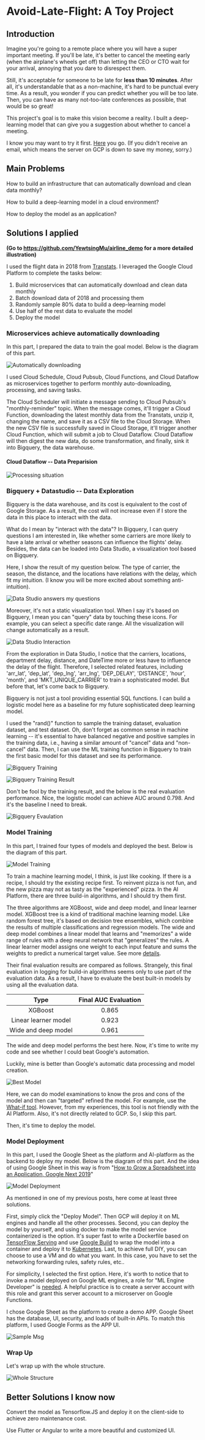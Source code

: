 # Avoid-Late-Flight: A Toy Project

## Introduction

Imagine you're going to a remote place where you will have a super important meeting. If you'll be late, it's better to cancel the meeting early (when the airplane's wheels get off) than letting the CEO or CTO wait for your arrival, annoying that you dare to disrespect them.

Still, it's acceptable for someone to be late for **less than 10 minutes**. After all, it's understandable that as a non-machine, it's hard to be punctual every time. As a result, you wonder if you can predict whether you will be too late. Then, you can have as many not-too-late conferences as possible, that would be so great!

This project's goal is to make this vision become a reality. I built a deep-learning model that can give you a suggestion about whether to cancel a meeting.

I know you may want to try it first. [Here](https://forms.gle/SYNVKpKsd7vy3qYT6) you go. (If you didn't receive an email, which means the server on GCP is down to save my money, sorry.)

## Main Problems

How to build an infrastructure that can automatically download and clean data monthly?

How to build a deep-learning model in a cloud environment?

How to deploy the model as an application?


## Solutions I applied

**(Go to https://github.com/YewtsingMu/airline_demo for a more detailed illustration)**

I used the flight data in 2018 from [Transtats](https://www.transtats.bts.gov). I leveraged the Google Cloud Platform to complete the tasks below:

1. Build microservices that can automatically download and clean data monthly
2. Batch download data of 2018 and processing them
3. Randomly sample 80% data to build a deep-learning model
4. Use half of the rest data to evaluate the model
5. Deploy the model

### Microservices achieve automatically downloading

In this part, I prepared the data to train the goal model. Below is the diagram of this part.

![Automatically downloading](https://drive.google.com/uc?id=1fajRqY0bPMYb_jSK3fFIqJ6j0gE2-Clm)

I used Cloud Schedule, Cloud Pubsub, Cloud Functions, and Cloud Dataflow as microservices together to perform monthly auto-downloading, processing, and saving tasks.

The Cloud Scheduler will initiate a message sending to Cloud Pubsub's "monthly-reminder" topic. When the message comes, it'll trigger a Cloud Function, downloading the latest monthly data from the Transtats, unzip it, changing the name, and save it as a CSV file to the Cloud Storage. When the new CSV file is successfully saved in Cloud Storage, it'll trigger another Cloud Function, which will submit a job to Cloud Dataflow. Cloud Dataflow will then digest the new data, do some transformation, and finally, sink it into Bigquery, the data warehouse.

#### Cloud Dataflow -- Data Preparision

![Processing situation](https://drive.google.com/uc?id=1qF9De0UdQBTd8BKPLOa70FFvotclpVN0)

### Bigquery + Datastudio -- Data Exploration

Bigquery is the data warehouse, and its cost is equivalent to the cost of Google Storage. As a result, the cost will not increase even if I store the data in this place to interact with the data.

What do I mean by "interact with the data"? In Bigquery, I can query questions I am interested in, like whether some carriers are more likely to have a late arrival or whether seasons can influence the flights' delay. Besides, the data can be loaded into Data Studio, a visualization tool based on Bigquery.

Here, I show the result of my question below. The type of carrier, the season, the distance, and the locations have relations with the delay, which fit my intuition. (I know you will be more excited about something anti-intuition).

![Data Studio answers my questions](https://drive.google.com/uc?id=11tMFzjF0TTVhDA0qfnSDf-24AKS22BLJ)

Moreover, it's not a static visualization tool. When I say it's based on Bigquery, I mean you can "query" data by touching these icons. For example, you can select a specific date range. All the visualization will change automatically as a result.

![Data Studio Interaction](https://drive.google.com/uc?id=1To5-zfdNiP2rRNkKMB4o5euL2__TZ_Um)

From the exploration in Data Studio, I notice that the carriers, locations, department delay, distance, and DateTime more or less have to influence the delay of the flight. Therefore, I selected related features, including 'arr_lat', 'dep_lat', 'dep_lng', 'arr_lng', 'DEP_DELAY', 'DISTANCE', 'hour', 'month', and 'MKT_UNIQUE_CARRIER' to train a sophisticated model. But before that, let's come back to Bigquery.

Bigquery is not just a tool providing essential SQL functions. I can build a logistic model here as a baseline for my future sophisticated deep learning model.

I used the "rand()" function to sample the training dataset, evaluation dataset, and test dataset. Oh, don't forget as common sense in machine learning -- it's essential to have balanced negative and positive samples in the training data, i.e., having a similar amount of "cancel" data and "non-cancel" data. Then, I can use the ML training function in Bigquery to train the first basic model for this dataset and see its performance.

![Bigquery Training](https://drive.google.com/uc?id=1jVqAZVudxb0qPRUmQfVBW_Xszlckw1Cs)

![Bigquery Training Result](https://drive.google.com/uc?id=1gceKLB-DnpypXaaN1C2OHZwZu-7cSRwN)

Don't be fool by the training result, and the below is the real evaluation performance. Nice, the logistic model can achieve AUC around 0.798. And it's the baseline I need to break.

![Bigquery Evaulation](https://drive.google.com/uc?id=1DbvYuLFTOYeNKPOXqnsfgKbbWav1PJpk)

### Model Training

In this part, I trained four types of models and deployed the best. Below is the diagram of this part.

![Model Training](https://drive.google.com/uc?id=1iG0p1gp6zJ2SSODHrsqXbCyCMYn1ODVz)

To train a machine learning model, I think, is just like cooking. If there is a recipe, I should try the existing recipe first. To reinvent pizza is not fun, and the new pizza may not as tasty as the "experienced" pizza. In the AI Platform, there are three build-in algorithms, and I should try them first.

The three algorithms are XGBoost, wide and deep model, and linear learner model. XGBoost tree is a kind of traditional machine learning model. Like random forest tree, it's based on decision tree ensembles, which combine the results of multiple classifications and regression models. The wide and deep model combines a linear model that learns and "memorizes" a wide range of rules with a deep neural network that "generalizes" the rules. A linear learner model assigns one weight to each input feature and sums the weights to predict a numerical target value. See more [details](https://cloud.google.com/ml-engine/docs/algorithms/overview).

Their final evaluation results are compared as follows. Strangely, this final evaluation in logging for build-in algorithms seems only to use part of the evaluation data. As a result, I have to evaluate the best built-in models by using all the evaluation data.

|         Type         | Final AUC Evaluation |
| :------------------: | :------------------: |
|       XGBoost        |        0.865         |
| Linear learner model |        0.923         |
| Wide and deep model  |        0.961         |

The wide and deep model performs the best here. Now, it's time to write my code and see whether I could beat Google's automation.

Luckily, mine is better than Google's automatic data processing and model creation.

![Best Model](https://drive.google.com/uc?id=1F8jtM-aLSBQ0ZUlPPZuXDiDfr5cY4HtO)

Here, we can do model examinations to know the pros and cons of the model and then can "targeted" refined the model. For example, use the [What-if tool](https://pair-code.github.io/what-if-tool/). However, from my experiences, this tool is not friendly with the AI Platform. Also, it's not directly related to GCP. So, I skip this part.

Then, it's time to deploy the model.

### Model Deployment

In this part, I used the Google Sheet as the platform and AI-platform as the backend to deploy my model. Below is the diagram of this part. And the idea of using Google Sheet in this way is from "[How to Grow a Spreadsheet into an Application, Google Next 2019](https://www.youtube.com/watch?v=vnm6ViI06MM)"

![Model Deployment](https://drive.google.com/uc?id=1muMmpnFohK8wQAV7xl9Afb6s1axrp8rc)

As mentioned in one of my previous posts, here come at least three solutions.

First, simply click the "Deploy Model". Then GCP will deploy it on ML engines and handle all the other processes. Second, you can deploy the model by yourself, and using docker to make the model service containerized is the option. It's super fast to write a Dockerfile based on [TensorFlow Serving](https://github.com/tensorflow/serving) and use [Google Build](https://cloud.google.com/cloud-build/) to wrap the model into a container and deploy it to [Kubernetes](https://cloud.google.com/kubernetes-engine/). Last, to achieve full DIY, you can choose to use a VM and do what you want. In this case, you have to set the networking forwarding rules, safety rules, etc..

For simplicity, I selected the first option. Here, it's worth to notice that to invoke a model deployed on Google ML engines, a role for "ML Engine Developer" is [needed](https://cloud.google.com/ml-engine/docs/access-control). A helpful practice is to create a server account with this role and grant this server account to a microserver on Google Functions.

I chose Google Sheet as the platform to create a demo APP. Google Sheet has the database, UI, security, and loads of built-in APIs. To match this platform, I used Google Forms as the APP UI.

![Sample Msg](https://drive.google.com/uc?id=1AE1WysazzBxzJ8oncareF10d5yi9T90K)

### Wrap Up

Let's wrap up with the whole structure.

![Whole Structure](https://drive.google.com/uc?id=1-7B5dnR9moZw8g4w9OKjHkYVLngnmp15)

## Better Solutions I know now

Convert the model as Tensorflow.JS and deploy it on the client-side to achieve zero maintenance cost.

Use Flutter or Angular to write a more beautiful and customized UI.